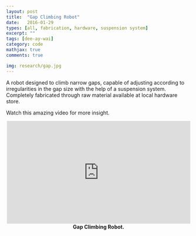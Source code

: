 ```yaml
---
layout: post
title:  "Gap Climbing Robot"
date:   2016-01-29
types: [all, fabrication, hardware, suspension system]
excerpt: ""
tags: [dee-ay-wai]
category: code
mathjax: true
comments: true

img: research/gap.jpg
---
```


A robot designed to climb narrow gaps, capable of adjusting according to irregularities in the gap size with the help of a suspension system. Completely fabricated through raw material available at local hardware store.

Watch this amazing video for more insight.

<div class="imgcap">
<div align="middle">
<iframe width="500" height="280" src="https://www.youtube.com/embed/lFJ5vdC3sLg?rel=0&amp;controls=1&amp;autoplay=0&amp;loop=1&amp;rel=0&amp;showinfo=0" frameborder="0" allowfullscreen></iframe>
</div>
<div class="thecap" align="middle"><b>Gap Climbing Robot.</b> </div>
</div>
